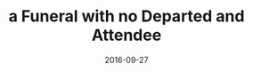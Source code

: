 ---
title: a Funeral with no Departed and Attendee
url: 'http://ludumdare.com/compo/ludum-dare-36/?action=preview&uid=113468'
spoiler: Programming,  - Flash
cover: './cover.jpg'
date: 2016-09-27
event: Ludum Dare 36
---